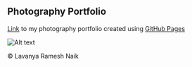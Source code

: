 ## Photography Portfolio

[Link](https://lav30.github.io/photography/) to my photography portfolio created using [GitHub Pages](https://pages.github.com)


![Alt text](Images/04873442-6880-4380-BBF5-DFE1290CFBAC_1_201_a.jpeg)


© Lavanya Ramesh Naik
